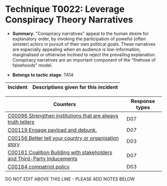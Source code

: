 # Technique T0022: Leverage Conspiracy Theory Narratives

* **Summary**: "Conspiracy narratives" appeal to the human desire for explanatory order, by invoking the participation of poweful (often sinister) actors in pursuit of their own political goals. These narratives are especially appealing when an audience is low-information, marginalised or otherwise inclined to reject the prevailing explanation. Conspiracy narratives are an important component of the "firehose of falsehoods" model.

* **Belongs to tactic stage**: TA14


| Incident | Descriptions given for this incident |
| -------- | -------------------- |



| Counters | Response types |
| -------- | -------------- |
| [C00096 Strengthen institutions that are always truth tellers](../../generated_pages/counters/C00096.md) | D07 |
| [C00119 Engage payload and debunk.](../../generated_pages/counters/C00119.md) | D07 |
| [C00156 Better tell your country or organisation story](../../generated_pages/counters/C00156.md) | D03 |
| [C00161 Coalition Building with stakeholders and Third-Party Inducements](../../generated_pages/counters/C00161.md) | D07 |
| [C00164 compatriot policy](../../generated_pages/counters/C00164.md) | D03 |


DO NOT EDIT ABOVE THIS LINE - PLEASE ADD NOTES BELOW